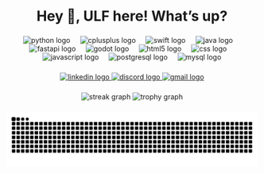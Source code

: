 <h1 align="center">Hey 👋, ULF here! What’s up?</h1>

###

<div align="center">
  <img src="https://skillicons.dev/icons?i=py" height="60" alt="python logo"  />
  <img width="12" />
  <img src="https://cdn.jsdelivr.net/gh/devicons/devicon/icons/cplusplus/cplusplus-original.svg" height="60" alt="cplusplus logo"  />
  <img width="12" />
  <img src="https://cdn.jsdelivr.net/gh/devicons/devicon/icons/swift/swift-original.svg" height="60" alt="swift logo"  />
  <img width="12" />
  <img src="https://cdn.jsdelivr.net/gh/devicons/devicon/icons/java/java-original.svg" height="60" alt="java logo"  />
  <img width="12" />
  <img src="https://cdn.jsdelivr.net/gh/devicons/devicon/icons/fastapi/fastapi-original.svg" height="60" alt="fastapi logo"  />
  <img width="12" />
  <img src="https://cdn.jsdelivr.net/gh/devicons/devicon/icons/godot/godot-original.svg" height="60" alt="godot logo"  />
  <img width="12" />
  <img src="https://cdn.jsdelivr.net/gh/devicons/devicon/icons/html5/html5-original.svg" height="60" alt="html5 logo"  />
  <img width="12" />
  <img src="https://cdn.jsdelivr.net/gh/devicons/devicon/icons/css3/css3-original.svg" height="60" alt="css logo"  />
  <img width="12" />
  <img src="https://cdn.jsdelivr.net/gh/devicons/devicon/icons/javascript/javascript-original.svg" height="60" alt="javascript logo"  />
  <img width="12" />
  <img src="https://cdn.jsdelivr.net/gh/devicons/devicon/icons/postgresql/postgresql-original.svg" height="60" alt="postgresql logo"  />
  <img width="12" />
  <img src="https://cdn.jsdelivr.net/gh/devicons/devicon/icons/mysql/mysql-original.svg" height="60" alt="mysql logo"  />
</div>

###

<div align="center">
  <a href="https://www.linkedin.com/in/muhammad-abdullah-akram-b21560266" target="_blank">
    <img src="https://img.shields.io/static/v1?message=LinkedIn&logo=linkedin&label=&color=0077B5&logoColor=white&labelColor=&style=for-the-badge" height="25" alt="linkedin logo"  />
  </a>
  <a href="https://discordapp.com/users/_ulf_" target="_blank">
    <img src="https://img.shields.io/static/v1?message=Discord&logo=discord&label=&color=7289DA&logoColor=white&labelColor=&style=for-the-badge" height="25" alt="discord logo"  />
  </a>
  <a href="https://mail.google.com/mail/?view=cm&fs=1&to=abdullahakram106@gmail.com" target="_blank">
    <img src="https://img.shields.io/static/v1?message=Gmail&logo=gmail&label=&color=D14836&logoColor=white&labelColor=&style=for-the-badge" height="25" alt="gmail logo"  />
  </a>
</div>

###

<div align="center">
  <img src="https://streak-stats.demolab.com?user=U-LF&locale=en&mode=daily&theme=dracula&hide_border=false&border_radius=5&order=3streak-stats.demolab.com?user=U-LF&locale=en&mode=daily&theme=dracula&hide_border=false&border_radius=5&order=3v=1758484397" height="150" alt="streak graph"  />
  <img src="https://github-profile-trophy.vercel.app?username=U-LF&theme=dracula&column=-1&row=1&margin-w=8&margin-h=8&no-bg=false&no-frame=false&order=4github-profile-trophy.vercel.app?username=U-LF&theme=dracula&column=-1&row=1&margin-w=8&margin-h=8&no-bg=false&no-frame=false&order=4v=1758484397" height="150" alt="trophy graph"  />
</div>

###

<picture>
  <source media="(prefers-color-scheme: dark)" srcset="https://raw.githubusercontent.com/U-LF/U-LF/output/snake.svg">
  <source media="(prefers-color-scheme: light)" srcset="https://raw.githubusercontent.com/U-LF/U-LF/output/snake.svg">
  <img alt="snake animation" src="https://raw.githubusercontent.com/U-LF/U-LF/output/snake.svg">
</picture>

###
